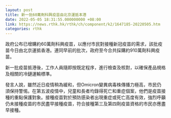 ```yaml
---
layout: post
title: 新一批60萬劑科興疫苗由北京運抵本港
date: 2022-05-05 18:31:55.000000000 +08:00
link: https://news.rthk.hk/rthk/ch/component/k2/1647185-20220505.htm
categories: rthk
---
```


政府公布已增購約60萬劑科興疫苗，以應付市民對接種新冠疫苗的需求，該批疫苗今日由北京運抵香港。連同早前的批次，政府至今合共採購約910萬劑科興疫苗。

新一批疫苗抵港後，工作人員隨即按既定程序，進行檢查及核對，以確保產品規格及相關的冷鏈運輸標準。

發言人說，雖然近日疫情稍為緩和，但Omicron變異病毒株傳播力極高，市民仍須保持警惕。在第五波疫情中，兒童和長者均錄得死亡和重症個案，他們是疫苗接種的重點保護對象。接種疫苗對於預防感染者出現重症或死亡高度有效，強烈呼籲仍未接種疫苗的市民盡早接種疫苗，符合接種第三及第四劑疫苗資格的市民亦應盡早接種。
